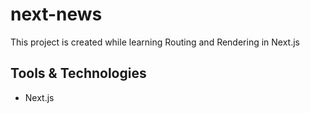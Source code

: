 # next-news

This project is created while learning Routing and Rendering in Next.js

## Tools & Technologies

- Next.js
